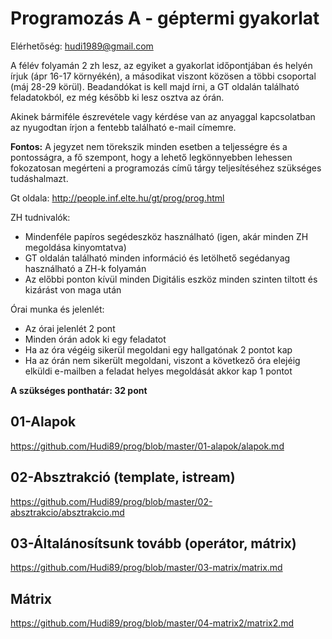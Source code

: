 # Programozás A - géptermi gyakorlat

Elérhetőség: hudi1989@gmail.com

A félév folyamán 2 zh lesz, az egyiket a gyakorlat időpontjában és helyén írjuk (ápr 16-17 környékén), a másodikat viszont közösen a többi csoportal (máj 28-29 körül).
Beadandókat is kell majd írni, a GT oldalán található feladatokból, ez még később ki lesz osztva az órán.
 
Akinek bármiféle észrevétele vagy kérdése van az anyaggal kapcsolatban az nyugodtan írjon a fentebb található e-mail címemre. 

**Fontos:** A jegyzet nem törekszik minden esetben a teljességre és a pontosságra, a fő szempont, hogy a lehető legkönnyebben lehessen fokozatosan megérteni a programozás című tárgy teljesítéséhez szükséges tudáshalmazt.

Gt oldala: http://people.inf.elte.hu/gt/prog/prog.html

ZH tudnivalók:
* Mindenféle papíros segédeszköz használható (igen, akár minden ZH megoldása kinyomtatva)
* GT oldalán található minden információ és letölhető segédanyag használható a ZH-k folyamán
* Az előbbi ponton kívül minden Digitális eszköz minden szinten tiltott és kizárást von maga után

Órai munka és jelenlét:
* Az órai jelenlét 2 pont
* Minden órán adok ki egy feladatot
 * Ha az óra végéig sikerül megoldani egy hallgatónak 2 pontot kap
 * Ha az órán nem sikerült megoldani, viszont a következő óra elejéig elküldi e-mailben a feladat helyes megoldását akkor kap 1 pontot

**A szükséges ponthatár: 32 pont**

## 01-Alapok 
https://github.com/Hudi89/prog/blob/master/01-alapok/alapok.md

## 02-Absztrakció (template, istream)
https://github.com/Hudi89/prog/blob/master/02-absztrakcio/absztrakcio.md

## 03-Általánosítsunk tovább (operátor, mátrix)
https://github.com/Hudi89/prog/blob/master/03-matrix/matrix.md

## Mátrix
https://github.com/Hudi89/prog/blob/master/04-matrix2/matrix2.md
